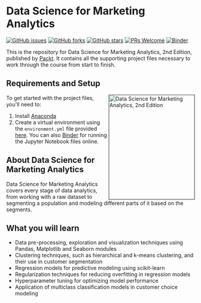 # Data Science for Marketing Analytics

[![GitHub issues](https://img.shields.io/github/issues/PacktPublishing/Data-Science-for-Marketing-Analytics-Second-Edition)](https://github.com/PacktPublishing/Data-Science-for-Marketing-Analytics-Second-Edition/issues)
[![GitHub forks](https://img.shields.io/github/forks/PacktPublishing/Data-Science-for-Marketing-Analytics-Second-Edition)](https://github.com/PacktPublishing/Data-Science-for-Marketing-Analytics-Second-Edition/network)
[![GitHub stars](https://img.shields.io/github/stars/PacktPublishing/Data-Science-for-Marketing-Analytics-Second-Edition)](https://github.com/PacktPublishing/Data-Science-for-Marketing-Analytics-Second-Edition/stargazers)
[![PRs Welcome](https://img.shields.io/badge/PRs-welcome-brightgreen.svg)](https://github.com/PacktPublishing/Data-Science-for-Marketing-Analytics-Second-Edition/pulls)
[![Binder](https://mybinder.org/badge_logo.svg)](https://mybinder.org/v2/gh/PacktPublishing/The-Data-Science-for-Marketing-Analytics-Workshop/master)

This is the repository for Data Science for Marketing Analytics, 2nd Edition, published by [Packt](https://www.packtpub.com/?utm_source=github). It contains all the supporting project files necessary to work through the course from start to finish.

## Requirements and Setup
<a href=""><img src="https://static.packt-cdn.com/products/9781800560475/cover/smaller" alt="Data Science for Marketing Analytics, 2nd Edition" height="280px" width="230px" align="right" this.target="_blank"></a>

To get started with the project files, you'll need to:
1. Install [Anaconda](https://www.anaconda.com/distribution/)
2. Create a virtual environment using the `environment.yml` file provided [here](https://raw.githubusercontent.com/PacktPublishing/Data-Science-for-Marketing-Analytics-Second-Edition/master/environment.yml). You can also [Binder](https://mybinder.org/v2/gh/PacktPublishing/The-Data-Science-for-Marketing-Analytics-Workshop/master) for running the Jupyter Notebook files online.


## About Data Science for Marketing Analytics

Data Science for Marketing Analytics covers every stage of data analytics, from working with a raw dataset to segmenting a population and modeling different parts of it based on the segments.

## What you will learn
* Data pre-processing, exploration and visualization techniques using Pandas, Matplotlib and Seaborn modules
* Clustering techniques, such as hierarchical and k-means clustering, and their use in customer segmentation
* Regression models for predictive modeling using scikit-learn
* Regularization techniques for reducing overfitting in regression models
* Hyperparameter tuning for optimizing model performance
* Application of multiclass classification models in customer choice modeling
